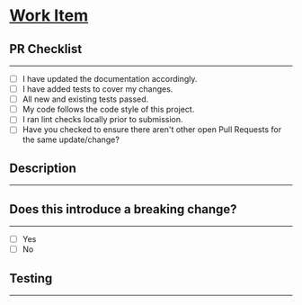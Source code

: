 # [Work Item](./link-to-the-work-item)

## PR Checklist

---

<!-- Use the check list below to ensure your branch is ready for PR.  If the item is not applicable leave it blank. -->

- [ ] I have updated the documentation accordingly.
- [ ] I have added tests to cover my changes.
- [ ] All new and existing tests passed.
- [ ] My code follows the code style of this project.
- [ ] I ran lint checks locally prior to submission.
- [ ] Have you checked to ensure there aren't other open Pull Requests for the same update/change?

## Description

---

<!-- Concise description of the problem and the solution -->

## Does this introduce a breaking change?

---

- [ ] Yes
- [ ] No

<!-- If this introduces a breaking change, please describe the impact and migration path for existing applications below. -->

## Testing

---

<!-- Instructions for testing and validation of your code -->

